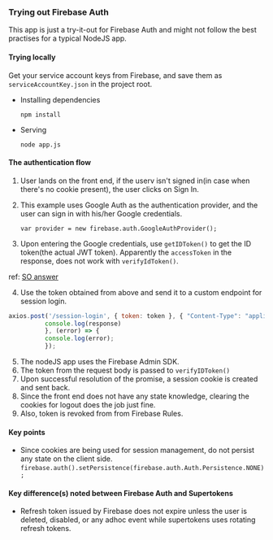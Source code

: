 ### Trying out Firebase Auth

This app is just a try-it-out for Firebase Auth and might not follow the best practises for a typical NodeJS app.

#### Trying locally

Get your service account keys from Firebase, and save them as `serviceAccountKey.json` in the project root.

 - Installing dependencies

   `npm install`
  
 - Serving

   `node app.js`

#### The authentication flow

1. User lands on the front end, if the userv isn't signed in(in case when there's no cookie present), the user clicks on Sign In.
2. This example uses Google Auth as the authentication provider, and the user can sign in with his/her Google credentials.

     `var provider = new firebase.auth.GoogleAuthProvider();`
3. Upon entering the Google credentials, use `getIDToken()` to get the ID token(the actual JWT token). Apparently the `accessToken` in the response, does not work with `verifyIdToken()`.

ref: [SO answer](https://stackoverflow.com/a/39193057/6793666)

4. Use the token obtained from above and send it to a custom endpoint for session login.

```js
axios.post('/session-login', { token: token }, { "Content-Type": "application/json" }).then((response) => {
          console.log(response)
          }, (error) => {
          console.log(error);
          });
```



5. The nodeJS app uses the Firebase Admin SDK.
6. The token from the request body is passed to `verifyIDToken()`
7. Upon successful resolution of the promise, a session cookie is created and sent back.
8. Since the front end does not have any state knowledge, clearing the cookies for logout does the job just fine.
9. Also, token is revoked from from Firebase Rules.



#### Key points 

 - Since cookies are being used for session management, do not persist any state on the client side.
   `firebase.auth().setPersistence(firebase.auth.Auth.Persistence.NONE);`


#### Key difference(s) noted between Firebase Auth and Supertokens

 - Refresh token issued by Firebase does not expire unless the user is deleted, disabled, or any adhoc event while supertokens uses rotating refresh tokens.

